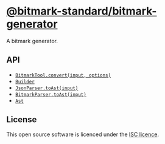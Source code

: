 [@bitmark-standard/bitmark-generator](../README.md)
================

A bitmark generator.

## API

- [`BitmarkTool.convert(input, options)`](./classes/BitmarkTool.md)
- [`Builder`](./classes/Builder.md)
- [`JsonParser.toAst(input)`](./classes/JsonParser.md)
- [`BitmarkParser.toAst(input)`](./classes/BitmarkParser.md)
- [`Ast`](./classes/Ast.md)

## License

This open source software is licenced under the [ISC licence](https://opensource.org/license/isc-license-txt).
